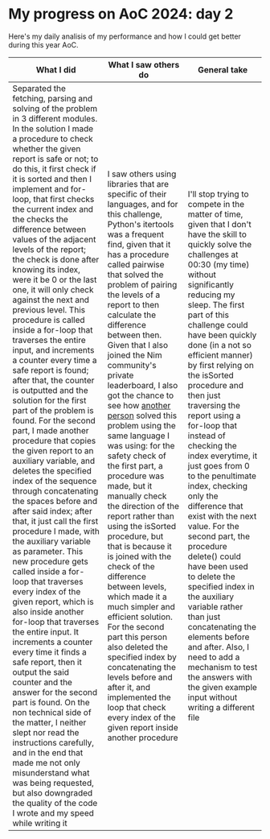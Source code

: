 # My progress on AoC 2024: day 2

Here's my daily analisis of my performance and how I could get better during this year AoC.

| What I did | What I saw others do | General take |
| ---------- | -------------------- | ------------ |
| Separated the fetching, parsing and solving of the problem in 3 different modules. In the solution I made a procedure to check whether the given report is safe or not; to do this, it first check if it is sorted and then I implement and for-loop, that first checks the current index and the checks the difference between values of the adjacent levels of the report; the check is done after knowing its index, were it be 0 or the last one, it will only check against the next and previous level. This procedure is called inside a for-loop that traverses the entire input, and increments a counter every time a safe report is found; after that, the counter is outputted and the solution for the first part of the problem is found. For the second part, I made another procedure that copies the given report to an auxiliary variable, and deletes the specified index of the sequence through concatenating the spaces before and after said index; after that, it just call the first procedure I made, with the auxiliary variable as parameter. This new procedure gets called inside a for-loop that traverses every index of the given report, which is also inside another for-loop that traverses the entire input. It increments a counter every time it finds a safe report, then it output the said counter and the answer for the second part is found. On the non technical side of the matter, I neither slept nor read the instructions carefully, and in the end that made me not only misunderstand what was being requested, but also downgraded the quality of the code I wrote and my speed while writing it | I saw others using libraries that are specific of their languages, and for this challenge, Python's itertools was a frequent find, given that it has a procedure called pairwise that solved the problem of pairing the levels of a report to then calculate the difference between then. Given that I also joined the Nim community's private leaderboard, I also got the chance to see how [another person](https://github.com/pietroppeter/advent-of-code-2024) solved this problem using the same language I was using: for the safety check of the first part, a procedure was made, but it manually check the direction of the report rather than using the isSorted procedure, but that is because it is joined with the check of the difference between levels, which made it a much simpler and efficient solution. For the second part this person also deleted the specified index by concatenating the levels before and after it, and implemented the loop that check every index of the given report inside another procedure | I'll stop trying to compete in the matter of time, given that I don't have the skill to quickly solve the challenges at 00:30 (my time) without significantly reducing my sleep. The first part of this challenge could have been quickly done (in a not so efficient manner) by first relying on the isSorted procedure and then just traversing the report using a for-loop that instead of checking the index everytime, it just goes from 0 to the penultimate index, checking only the difference that exist with the next value. For the second part, the procedure delete() could have been used to delete the specified index in the auxiliary variable rather than just concatenating the elements before and after. Also, I need to add a mechanism to test the answers with the given example input without writing a different file |
